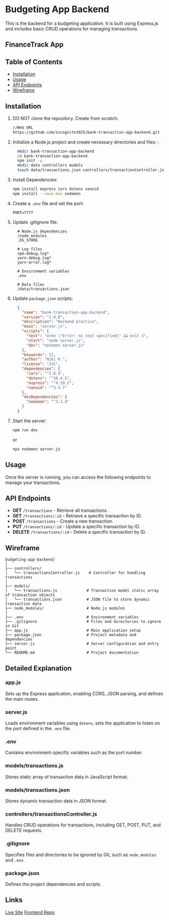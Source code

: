 # Budgeting App Backend

This is the backend for a budgeting application. It is built using Express.js and includes basic CRUD operations for managing transactions. 

## FinanceTrack App

## Table of Contents

- [Installation](#installation)
- [Usage](#usage)
- [API Endpoints](#api-endpoints)
- [Wireframe](#wireframe)

## Installation

1. DO NOT clone the repository. Create from scratch:

   ```bash
   //Web URL
   https://github.com/incognito1025/bank-transaction-app-backend.git
   ```

2. Initialize a Node.js project and create necessary directories and files: :

   ```bash
     mkdir bank-transaction-app-backend
     cd bank-transaction-app-backend
     npm init -y
     mkdir data controllers models
     touch data/transactions.json controllers/transactionController.js models/transaction.js .gitignore app.js server.js .env README.md
     ```

3. Install Dependencies:

     ```bash
     npm install express cors dotenv nanoid
     npm install --save-dev nodemon
     ```

4. Create a `.env` file and set the port:

   ```
   PORT=7777
   ```

5. Update .gitignore file:

   ```plaintext
     # Node.js dependencies
     /node_modules
     .DS_STORE
     
     # Log files
     npm-debug.log*
     yarn-debug.log*
     yarn-error.log*
     
     # Environment variables
     .env
     
     # Data files
     /data/transactions.json
   ```

6. Update `package.json` scripts:

   ```json
     {
       "name": "bank-transaction-app-backend",
       "version": "1.0.0",
       "description": "Backend practice",
       "main": "server.js",
       "scripts": {
         "test": "echo \"Error: no test specified\" && exit 1",
         "start": "node server.js",
         "dev": "nodemon server.js"
       },
       "keywords": [],
       "author": "Niki K.",
       "license": "ISC",
       "dependencies": {
         "cors": "^2.8.5",
         "dotenv": "^16.4.5",
         "express": "^4.19.2",
         "nanoid": "^3.3.7"
       },
       "devDependencies": {
         "nodemon": "^3.1.4"
       }
     }
     ```


4. Start the server:
   ```bash
   npm run dev
   ```
   or 

   ```bash
   npx nodemon server.js
   ```

## Usage

Once the server is running, you can access the following endpoints to manage your transactions.

## API Endpoints

- **GET** `/transactions` - Retrieve all transactions.
- **GET** `/transactions/:id` - Retrieve a specific transaction by ID.
- **POST** `/transactions` - Create a new transaction.
- **PUT** `/transactions/:id` - Update a specific transaction by ID.
- **DELETE** `/transactions/:id` - Delete a specific transaction by ID.

## Wireframe

```
budgeting-app-backend/
│
├── controllers/
│   └── transactionsController.js    # Controller for handling transactions
│
├── models/
│   └── transactions.js             # Transaction model static array of transaction objects
│   └── transactions.json           # JSON file to store dynamic transaction data
├── node_modules/                   # Node.js modules
│
├── .env                            # Environment variables
├── .gitignore                      # Files and directories to ignore in Git
├── app.js                          # Main application setup
├── package.json                    # Project metadata and dependencies
├── server.js                       # Server configuration and entry point
└── README.md                       # Project documentation
```

## Detailed Explanation

### app.js

Sets up the Express application, enabling CORS, JSON parsing, and defines the main routes.

### server.js

Loads environment variables using `dotenv`, sets the application to listen on the port defined in the `.env` file.

### .env

Contains environment-specific variables such as the port number.

### models/transactions.js

Stores static array of transaction data in JavaScript format.

### models/transactions.json

Stores dynamic transaction data in JSON format.

### controllers/transactionsController.js

Handles CRUD operations for transactions, including GET, POST, PUT, and DELETE requests.

### .gitignore

Specifies files and directories to be ignored by Git, such as `node_modules` and `.env`.

### package.json

Defines the project dependencies and scripts.

## Links

[Live Site](https://budgetwise-demo.netlify.app/)
[Frontend Repo](https://github.com/incognito1025/bank-transaction-app-frontend.git)